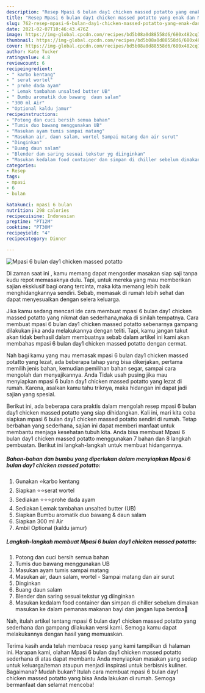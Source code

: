```yaml
---
description: "Resep Mpasi 6 bulan day1 chicken massed potatto yang enak dan Mudah Dibuat"
title: "Resep Mpasi 6 bulan day1 chicken massed potatto yang enak dan Mudah Dibuat"
slug: 762-resep-mpasi-6-bulan-day1-chicken-massed-potatto-yang-enak-dan-mudah-dibuat
date: 2021-02-07T10:46:43.476Z
image: https://img-global.cpcdn.com/recipes/bd5b08a0d88558d6/680x482cq70/mpasi-6-bulan-day1-chicken-massed-potatto-foto-resep-utama.jpg
thumbnail: https://img-global.cpcdn.com/recipes/bd5b08a0d88558d6/680x482cq70/mpasi-6-bulan-day1-chicken-massed-potatto-foto-resep-utama.jpg
cover: https://img-global.cpcdn.com/recipes/bd5b08a0d88558d6/680x482cq70/mpasi-6-bulan-day1-chicken-massed-potatto-foto-resep-utama.jpg
author: Kate Tucker
ratingvalue: 4.8
reviewcount: 6
recipeingredient:
- " karbo kentang"
- " serat wortel"
- " prohe dada ayam"
- " Lemak tambahan unsalted butter UB"
- " Bumbu aromatik duo bawang  daun salam"
- "300 ml Air"
- "Optional kaldu jamur"
recipeinstructions:
- "Potong dan cuci bersih semua bahan"
- "Tumis duo bawang menggunakan UB"
- "Masukan ayam tumis sampai matang"
- "Masukan air, daun salam, wortel Sampai matang dan air surut"
- "Dinginkan"
- "Buang daun salam"
- "Blender dan saring sesuai tekstur yg diinginkan"
- "Masukan kedalam food container dan simpan di chiller sebelum dimakan masukan ke dalam pemanas makanan bayi dan jangan lupa berdoa🤲"
categories:
- Resep
tags:
- mpasi
- 6
- bulan

katakunci: mpasi 6 bulan 
nutrition: 298 calories
recipecuisine: Indonesian
preptime: "PT12M"
cooktime: "PT30M"
recipeyield: "4"
recipecategory: Dinner

---
```



![Mpasi 6 bulan day1 chicken massed potatto](https://img-global.cpcdn.com/recipes/bd5b08a0d88558d6/680x482cq70/mpasi-6-bulan-day1-chicken-massed-potatto-foto-resep-utama.jpg)

Di zaman  saat ini , kamu memang dapat mengorder masakan siap saji tanpa kudu repot memasaknya dulu. Tapi, untuk mereka yang mau memberikan sajian eksklusif bagi orang tercinta, maka kita memang lebih baik menghidangkannya sendiri. Sebab, memasak di rumah lebih sehat dan dapat menyesuaikan dengan selera keluarga.

Jika kamu sedang mencari ide cara membuat mpasi 6 bulan day1 chicken massed potatto yang nikmat dan sederhana,maka di sinilah tempatnya. Cara membuat mpasi 6 bulan day1 chicken massed potatto  sebenarnya gampang dilakukan jika anda melakukannya dengan teliti. Tapi, kamu jangan takut akan tidak berhasil dalam membuatnya 
sebab dalam artikel ini kami akan membahas mpasi 6 bulan day1 chicken massed potatto dengan cermat.  



Nah bagi kamu yang mau memasak mpasi 6 bulan day1 chicken massed potatto yang lezat, ada beberapa tahap yang bisa dikerjakan, pertama memilih jenis bahan, kemudian pemilihan bahan segar, sampai cara mengolah dan menyajikannya. Anda Tidak usah pusing jika mau menyiapkan mpasi 6 bulan day1 chicken massed potatto yang lezat di rumah. Karena, asalkan kamu  tahu triknya, maka hidangan ini dapat jadi sajian yang spesial.

Berikut ini, ada beberapa cara praktis  dalam mengolah resep mpasi 6 bulan day1 chicken massed potatto yang siap dihidangkan. Kali ini, mari kita coba siapkan mpasi 6 bulan day1 chicken massed potatto sendiri di rumah. Tetap berbahan yang sederhana, sajian ini dapat memberi manfaat untuk membantu menjaga kesehatan tubuh kita. Anda bisa membuat Mpasi 6 bulan day1 chicken massed potatto menggunakan 7 bahan dan 8 langkah pembuatan. Berikut ini langkah-langkah untuk membuat hidangannya.

<!--inarticleads1-->

##### Bahan-bahan dan bumbu yang diperlukan dalam menyiapkan Mpasi 6 bulan day1 chicken massed potatto:

1. Gunakan  ⭐karbo kentang
1. Siapkan  ⭐⭐serat wortel
1. Sediakan  ⭐⭐⭐prohe dada ayam
1. Sediakan  Lemak tambahan unsalted butter (UB)
1. Siapkan  Bumbu aromatik duo bawang &amp; daun salam
1. Siapkan 300 ml Air
1. Ambil Optional (kaldu jamur)




<!--inarticleads2-->

##### Langkah-langkah membuat Mpasi 6 bulan day1 chicken massed potatto:

1. Potong dan cuci bersih semua bahan
1. Tumis duo bawang menggunakan UB
1. Masukan ayam tumis sampai matang
1. Masukan air, daun salam, wortel - Sampai matang dan air surut
1. Dinginkan
1. Buang daun salam
1. Blender dan saring sesuai tekstur yg diinginkan
1. Masukan kedalam food container dan simpan di chiller sebelum dimakan masukan ke dalam pemanas makanan bayi dan jangan lupa berdoa🤲




Nah, itulah artikel tentang  mpasi 6 bulan day1 chicken massed potatto  yang sederhana dan gampang dilakukan versi kami. Semoga kamu dapat melakukannya dengan hasil yang memuaskan. 

Terima kasih anda telah membaca resep yang kami tampilkan di halaman ini. Harapan kami, olahan  Mpasi 6 bulan day1 chicken massed potatto sederhana di atas dapat membantu Anda menyiapkan masakan yang sedap untuk keluarga/teman ataupun menjadi inspirasi untuk berbisnis kuliner. Bagaimana? Mudah bukan? Itulah cara membuat mpasi 6 bulan day1 chicken massed potatto yang bisa Anda lakukan di rumah. Semoga bermanfaat dan selamat mencoba!

